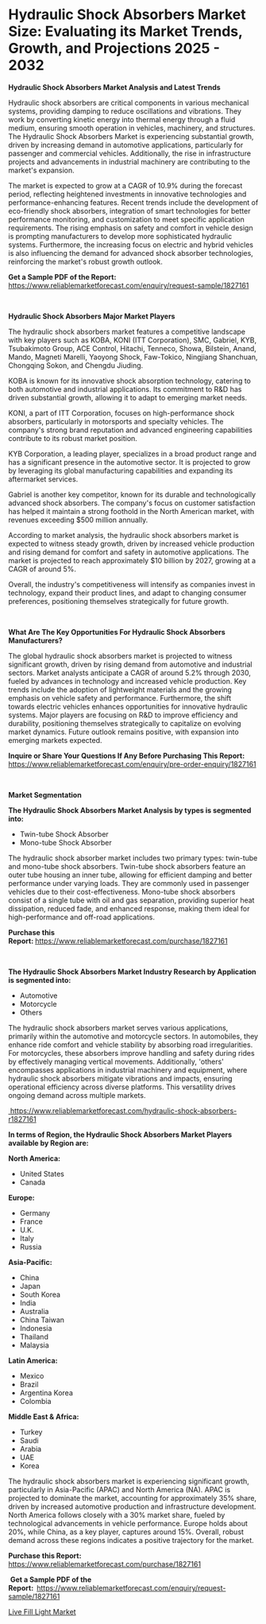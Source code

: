 <p><h1>Hydraulic Shock Absorbers Market Size: Evaluating its Market Trends, Growth, and Projections 2025 - 2032</h1></p><p><strong>Hydraulic Shock Absorbers Market Analysis and Latest Trends</strong></p>
<p><p>Hydraulic shock absorbers are critical components in various mechanical systems, providing damping to reduce oscillations and vibrations. They work by converting kinetic energy into thermal energy through a fluid medium, ensuring smooth operation in vehicles, machinery, and structures. The Hydraulic Shock Absorbers Market is experiencing substantial growth, driven by increasing demand in automotive applications, particularly for passenger and commercial vehicles. Additionally, the rise in infrastructure projects and advancements in industrial machinery are contributing to the market's expansion.</p><p>The market is expected to grow at a CAGR of 10.9% during the forecast period, reflecting heightened investments in innovative technologies and performance-enhancing features. Recent trends include the development of eco-friendly shock absorbers, integration of smart technologies for better performance monitoring, and customization to meet specific application requirements. The rising emphasis on safety and comfort in vehicle design is prompting manufacturers to develop more sophisticated hydraulic systems. Furthermore, the increasing focus on electric and hybrid vehicles is also influencing the demand for advanced shock absorber technologies, reinforcing the market's robust growth outlook.</p></p>
<p><strong>Get a Sample PDF of the Report:&nbsp;</strong> <a href="https://www.reliablemarketforecast.com/enquiry/request-sample/1827161?utm_campaign=2111&utm_medium=2&utm_source=Github&utm_content=ia&utm_term=23022025&utm_id=hydraulic-shock-absorbers">https://www.reliablemarketforecast.com/enquiry/request-sample/1827161</a></p>
<p>&nbsp;</p>
<p><strong>Hydraulic Shock Absorbers Major Market Players</strong></p>
<p><p>The hydraulic shock absorbers market features a competitive landscape with key players such as KOBA, KONI (ITT Corporation), SMC, Gabriel, KYB, Tsubakimoto Group, ACE Control, Hitachi, Tenneco, Showa, Bilstein, Anand, Mando, Magneti Marelli, Yaoyong Shock, Faw-Tokico, Ningjiang Shanchuan, Chongqing Sokon, and Chengdu Jiuding.</p><p>KOBA is known for its innovative shock absorption technology, catering to both automotive and industrial applications. Its commitment to R&D has driven substantial growth, allowing it to adapt to emerging market needs.</p><p>KONI, a part of ITT Corporation, focuses on high-performance shock absorbers, particularly in motorsports and specialty vehicles. The company's strong brand reputation and advanced engineering capabilities contribute to its robust market position.</p><p>KYB Corporation, a leading player, specializes in a broad product range and has a significant presence in the automotive sector. It is projected to grow by leveraging its global manufacturing capabilities and expanding its aftermarket services.</p><p>Gabriel is another key competitor, known for its durable and technologically advanced shock absorbers. The company's focus on customer satisfaction has helped it maintain a strong foothold in the North American market, with revenues exceeding $500 million annually.</p><p>According to market analysis, the hydraulic shock absorbers market is expected to witness steady growth, driven by increased vehicle production and rising demand for comfort and safety in automotive applications. The market is projected to reach approximately $10 billion by 2027, growing at a CAGR of around 5%.</p><p>Overall, the industry's competitiveness will intensify as companies invest in technology, expand their product lines, and adapt to changing consumer preferences, positioning themselves strategically for future growth.</p></p>
<p>&nbsp;</p>
<p><strong>What Are The Key Opportunities For Hydraulic Shock Absorbers Manufacturers?</strong></p>
<p><p>The global hydraulic shock absorbers market is projected to witness significant growth, driven by rising demand from automotive and industrial sectors. Market analysts anticipate a CAGR of around 5.2% through 2030, fueled by advances in technology and increased vehicle production. Key trends include the adoption of lightweight materials and the growing emphasis on vehicle safety and performance. Furthermore, the shift towards electric vehicles enhances opportunities for innovative hydraulic systems. Major players are focusing on R&D to improve efficiency and durability, positioning themselves strategically to capitalize on evolving market dynamics. Future outlook remains positive, with expansion into emerging markets expected.</p></p>
<p><strong>Inquire or Share Your Questions If Any Before Purchasing This Report:</strong> <a href="https://www.reliablemarketforecast.com/enquiry/pre-order-enquiry/1827161?utm_campaign=2111&utm_medium=2&utm_source=Github&utm_content=ia&utm_term=23022025&utm_id=hydraulic-shock-absorbers">https://www.reliablemarketforecast.com/enquiry/pre-order-enquiry/1827161</a></p>
<p>&nbsp;</p>
<p><strong>Market Segmentation</strong></p>
<p><strong>The Hydraulic Shock Absorbers Market Analysis by types is segmented into:</strong></p>
<p><ul><li>Twin-tube Shock Absorber</li><li>Mono-tube Shock Absorber</li></ul></p>
<p><p>The hydraulic shock absorber market includes two primary types: twin-tube and mono-tube shock absorbers. Twin-tube shock absorbers feature an outer tube housing an inner tube, allowing for efficient damping and better performance under varying loads. They are commonly used in passenger vehicles due to their cost-effectiveness. Mono-tube shock absorbers consist of a single tube with oil and gas separation, providing superior heat dissipation, reduced fade, and enhanced response, making them ideal for high-performance and off-road applications.</p></p>
<p><strong>Purchase this Report:&nbsp;</strong><a href="https://www.reliablemarketforecast.com/purchase/1827161?utm_campaign=2111&utm_medium=2&utm_source=Github&utm_content=ia&utm_term=23022025&utm_id=hydraulic-shock-absorbers">https://www.reliablemarketforecast.com/purchase/1827161</a></p>
<p>&nbsp;</p>
<p><strong>The Hydraulic Shock Absorbers Market Industry Research by Application is segmented into:</strong></p>
<p><ul><li>Automotive</li><li>Motorcycle</li><li>Others</li></ul></p>
<p><p>The hydraulic shock absorbers market serves various applications, primarily within the automotive and motorcycle sectors. In automobiles, they enhance ride comfort and vehicle stability by absorbing road irregularities. For motorcycles, these absorbers improve handling and safety during rides by effectively managing vertical movements. Additionally, 'others' encompasses applications in industrial machinery and equipment, where hydraulic shock absorbers mitigate vibrations and impacts, ensuring operational efficiency across diverse platforms. This versatility drives ongoing demand across multiple markets.</p></p>
<p><a href="https://www.reliablemarketforecast.com/hydraulic-shock-absorbers-r1827161?utm_campaign=2111&utm_medium=2&utm_source=Github&utm_content=ia&utm_term=23022025&utm_id=hydraulic-shock-absorbers">&nbsp;https://www.reliablemarketforecast.com/hydraulic-shock-absorbers-r1827161</a></p>
<p><strong>In terms of Region, the Hydraulic Shock Absorbers Market Players available by Region are:</strong></p>
<p>
    <p> <strong> North America: </strong>
        <ul>
            <li>United States</li>
            <li>Canada</li>
        </ul>
        </p> 
    <p> <strong> Europe: </strong>
        <ul>
            <li>Germany</li>
            <li>France</li>
            <li>U.K.</li>
            <li>Italy</li>
            <li>Russia</li>
        </ul>
        </p> 
    <p> <strong> Asia-Pacific: </strong>
        <ul>
            <li>China</li>
            <li>Japan</li>
            <li>South Korea</li>
            <li>India</li>
            <li>Australia</li>
            <li>China Taiwan</li>
            <li>Indonesia</li>
            <li>Thailand</li>
            <li>Malaysia</li>
        </ul>
        </p> 
    <p> <strong> Latin America: </strong>
        <ul>
            <li>Mexico</li>
            <li>Brazil</li>
            <li>Argentina Korea</li>
            <li>Colombia</li>
        </ul>
        </p> 
    <p> <strong> Middle East & Africa: </strong>
        <ul>
            <li>Turkey</li>
            <li>Saudi</li>
            <li>Arabia</li>
            <li>UAE</li>
            <li>Korea</li>
        </ul>
    </p>
    </p>
<p><p>The hydraulic shock absorbers market is experiencing significant growth, particularly in Asia-Pacific (APAC) and North America (NA). APAC is projected to dominate the market, accounting for approximately 35% share, driven by increased automotive production and infrastructure development. North America follows closely with a 30% market share, fueled by technological advancements in vehicle performance. Europe holds about 20%, while China, as a key player, captures around 15%. Overall, robust demand across these regions indicates a positive trajectory for the market.</p></p>
<p><strong>Purchase this Report: </strong><a href="https://www.reliablemarketforecast.com/purchase/1827161?utm_campaign=2111&utm_medium=2&utm_source=Github&utm_content=ia&utm_term=23022025&utm_id=hydraulic-shock-absorbers">https://www.reliablemarketforecast.com/purchase/1827161</a></p>
<p>&nbsp;<strong>Get a Sample PDF of the Report:&nbsp;&nbsp;</strong><a href="https://www.reliablemarketforecast.com/enquiry/request-sample/1827161?utm_campaign=2111&utm_medium=2&utm_source=Github&utm_content=ia&utm_term=23022025&utm_id=hydraulic-shock-absorbers">https://www.reliablemarketforecast.com/enquiry/request-sample/1827161</a></p>
<p><strong></strong></p>
<p><p><a href="https://github.com/OlenFleming68/Market-Research-Report-List-1/blob/main/live-fill-light-market.md?utm_campaign=2111&utm_medium=2&utm_source=Github&utm_content=ia&utm_term=23022025&utm_id=hydraulic-shock-absorbers">Live Fill Light Market</a></p></p>